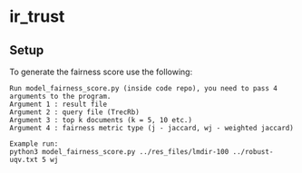 # ir_trust
## Setup
To generate the fairness score use the following:
```
Run model_fairness_score.py (inside code repo), you need to pass 4 arguments to the program. 
Argument 1 : result file
Argument 2 : query file (TrecRb)
Argument 3 : top k documents (k = 5, 10 etc.)
Argument 4 : fairness metric type (j - jaccard, wj - weighted jaccard) 

Example run:
python3 model_fairness_score.py ../res_files/lmdir-100 ../robust-uqv.txt 5 wj

```
